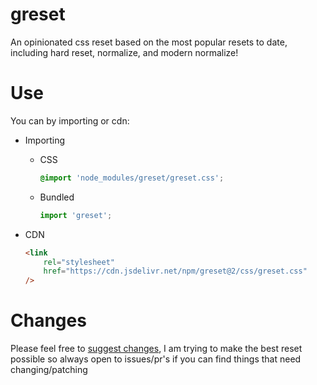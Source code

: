 # greset

An opinionated css reset based on the most popular resets to date, including hard reset, normalize, and modern normalize!

# Use

You can by importing or cdn:

-   Importing

    -   CSS

        ```css
        @import 'node_modules/greset/greset.css';
        ```

    -   Bundled
        ```js
        import 'greset';
        ```

-   CDN
    ```html
    <link
        rel="stylesheet"
        href="https://cdn.jsdelivr.net/npm/greset@2/css/greset.css"
    />
    ```

# Changes

Please feel free to [suggest changes](https://github.com/ghostdevv/greset/issues/new), I am trying to make the best reset possible so always open to issues/pr's if you can find things that need changing/patching

